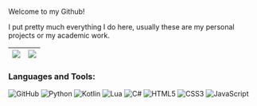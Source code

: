 
Welcome to my Github!

I put pretty much everything I do here, usually these are my personal projects or my academic work.

|<img src="https://github-readme-stats.vercel.app/api?username=Cortuzz&count_private=true&include_all_commits=true&theme=" /></a> | <a href="https://github.com/Hopson97"><img src="https://github-readme-stats.vercel.app/api/top-langs/?username=Cortuzz&layout=compact&hide=jupyter notebook&count_private=true&langs_count=8&theme=" /></a> |
| ------------- | ------------- |

### Languages and Tools:
![GitHub](https://img.shields.io/badge/github-%23121011.svg?style=for-the-badge&logo=github&logoColor=white)
![Python](https://img.shields.io/badge/python-3670A0?style=for-the-badge&logo=python&logoColor=ffdd54)
![Kotlin](https://img.shields.io/badge/kotlin-%230095D5.svg?style=for-the-badge&logo=kotlin&logoColor=white)
![Lua](https://img.shields.io/badge/lua-%232C2D72.svg?style=for-the-badge&logo=lua&logoColor=white)
![C#](https://img.shields.io/badge/c%23-%23239120.svg?style=for-the-badge&logo=c-sharp&logoColor=white)
![HTML5](https://img.shields.io/badge/html5-%23E34F26.svg?style=for-the-badge&logo=html5&logoColor=white)
![CSS3](https://img.shields.io/badge/css3-%231572B6.svg?style=for-the-badge&logo=css3&logoColor=white)
![JavaScript](https://img.shields.io/badge/-JavaScript-090909?style=for-the-badge&logo=JavaScript&logoColor=E9D54D)
